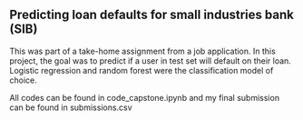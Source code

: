 ## Predicting loan defaults for small industries bank (SIB)

This was part of a take-home assignment from a job application. In this project, the goal was to predict if a user in test set will default on their loan. Logistic regression and random forest were the classification model of choice.

All codes can be found in code_capstone.ipynb and my final submission can be found in submissions.csv

